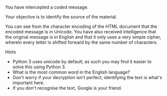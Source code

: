 You have intercepted a coded message.  
  
Your objective is to identify the source of the material.  
  
You can see from the character encoding of the HTML document that the encoded message is in Unicode. You have also received intelligence that the original message is in English and that it only uses a very simple cipher, wherein every letter is shifted forward by the same number of characters.  

Hints  

* Python 3 uses unicode by default; as such you may find it easier to solve this using Python 3.
* What is the most common word in the English language?
* Don't worry if your decryption isn't perfect; identifying the text is what's important here.
* If you don't recognise the text, Google is your friend.
